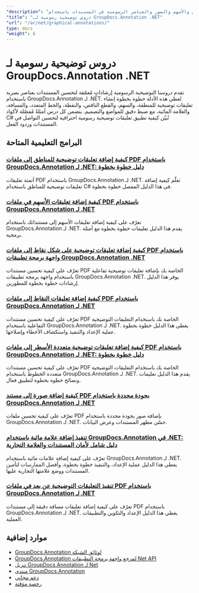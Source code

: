```yaml
---
"description": "دروس تعليمية كاملة حول كيفية إضافة الأشكال والأسهم والصور والعناصر الرسومية في المستندات باستخدام GroupDocs.Annotation لـ .NET."
"title": "دروس توضيحية رسومية لـ GroupDocs.Annotation .NET"
"url": "/ar/net/graphical-annotations/"
type: docs
"weight": 6
---
```


# دروس توضيحية رسومية لـ GroupDocs.Annotation .NET

تقدم دروسنا التوضيحية الرسومية إرشاداتٍ مُعمّقة لتحسين المستندات بعناصر بصرية باستخدام GroupDocs.Annotation لـ .NET. تُغطي هذه الأدلة خطوة بخطوة إنشاء تعليقات توضيحية للمنطقة، والسهم، والقطع الناقص، والنقطة، والخط المتعدد، والمسافة، والعلامة المائية، مع ضبط دقيق للمواضع والتصميم. يتضمن كل درس أمثلةً مُفصّلة لأكواد C# تُبيّن كيفية تطبيق تعليقات توضيحية رسومية احترافية لتحسين التواصل في المستندات وردود الفعل.

## البرامج التعليمية المتاحة

### [كيفية إضافة تعليقات توضيحية للمناطق إلى ملفات PDF باستخدام GroupDocs.Annotation لـ .NET: دليل خطوة بخطوة](./groupdocs-annotation-net-area-pdf/)
أتمتة تعليقات PDF باستخدام GroupDocs.Annotation لـ .NET. تعلّم كيفية إضافة تعليقات توضيحية للمناطق باستخدام C# في هذا الدليل المفصل خطوة بخطوة.

### [كيفية إضافة تعليقات الأسهم في ملفات PDF باستخدام GroupDocs.Annotation لـ .NET](./add-arrow-annotations-groupdocs-annotation-dotnet/)
تعرّف على كيفية إضافة تعليقات الأسهم إلى مستنداتك باستخدام GroupDocs.Annotation لـ .NET. يقدم هذا الدليل تعليمات خطوة بخطوة مع أمثلة برمجية.

### [كيفية إضافة تعليقات توضيحية على شكل نقاط إلى ملفات PDF باستخدام واجهة برمجة تطبيقات GroupDocs.Annotation .NET](./add-ellipse-annotation-groupdocs-annotation-dotnet/)
تعرّف على كيفية تحسين مستندات PDF الخاصة بك بإضافة تعليقات توضيحية تفاعلية باستخدام واجهة برمجة تطبيقات GroupDocs.Annotation .NET. يوفر هذا الدليل إرشادات خطوة بخطوة للمطورين.

### [كيفية إضافة تعليقات النقاط إلى ملفات PDF باستخدام GroupDocs.Annotation لـ .NET](./groupdocs-annotation-net-point-annotations-pdf/)
تعرّف على كيفية تحسين مستندات PDF الخاصة بك باستخدام التعليقات التوضيحية التفاعلية باستخدام GroupDocs.Annotation لـ .NET. يغطي هذا الدليل خطوة بخطوة عملية الإعداد والتنفيذ واستكشاف الأخطاء وإصلاحها.

### [كيفية إضافة تعليقات توضيحية متعددة الأسطر إلى ملفات PDF باستخدام GroupDocs.Annotation لـ .NET: دليل خطوة بخطوة](./polyline-annotation-groupdocs-net-guide/)
تعرّف على كيفية تحسين مستندات PDF الخاصة بك باستخدام التعليقات التوضيحية متعددة الخطوط باستخدام GroupDocs.Annotation لـ .NET. يقدم هذا الدليل تعليمات ونصائح خطوة بخطوة لتطبيق فعال.

### [كيفية إضافة صورة إلى مستند PDF بجودة محددة باستخدام GroupDocs.Annotation لـ .NET](./add-image-pdf-quality-groupdocs-annotation-net/)
تعرّف على كيفية تحسين ملفات PDF بإضافة صور بجودة محددة باستخدام GroupDocs.Annotation لـ .NET. حسّن مظهر المستندات وعرض البيانات.

### [تنفيذ إضافة علامة مائية باستخدام GroupDocs.Annotation في .NET: دليل شامل لأمان المستندات والعلامة التجارية](./add-watermark-groupdocs-annotation-net-guide/)
تعرّف على كيفية إضافة علامات مائية باستخدام GroupDocs.Annotation لـ .NET. يغطي هذا الدليل عملية الإعداد، والتنفيذ خطوة بخطوة، وأفضل الممارسات لتأمين المستندات ووضع علامتها التجارية عليها.

### [تنفيذ التعليقات التوضيحية عن بعد في ملفات PDF باستخدام GroupDocs.Annotation لـ .NET](./implement-distance-annotations-pdfs-groupdocs-dotnet/)
تعرّف على كيفية إضافة تعليقات مسافة دقيقة إلى مستندات PDF باستخدام GroupDocs.Annotation لـ .NET. يغطي هذا الدليل الإعداد والتكوين والتطبيقات العملية.

## موارد إضافية

- [GroupDocs.Annotation لوثائق الشبكة](https://docs.groupdocs.com/annotation/net/)
- [GroupDocs.Annotation لمرجع واجهة برمجة التطبيقات Net API](https://reference.groupdocs.com/annotation/net/)
- [تنزيل GroupDocs.Annotation لـ Net](https://releases.groupdocs.com/annotation/net/)
- [منتدى GroupDocs.Annotation](https://forum.groupdocs.com/c/annotation)
- [دعم مجاني](https://forum.groupdocs.com/)
- [رخصة مؤقتة](https://purchase.groupdocs.com/temporary-license/)
